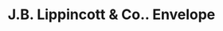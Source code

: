 ---
doi: 10.7916/D8HX2QSR
date_other: unknown
date_other_textual: unknown
form: printed ephemera
genre:
- Envelopes
name:
- J.B. Lippincott & Co.
object_in_context_url: https://biggert.cul.columbia.edu/items/view/ave_biggert_01415
subject_hierarchical_geographic:
- Philadelphia, Pennsylvania, United States
subject_name:
- J.B. Lippincott & Co.
title: J.B. Lippincott & Co.. Envelope
sort_title: J.B. Lippincott & Co.. Envelope
call_number: ave_biggert_01415
coordinates:
- 40.00944444444445,-75.13333333333334
pid: ave_biggert_01415
identifiers: ave_biggert_01415
thumbnail: false
permalink: /biggert/ave_biggert_01415/
layout: iiif-image-page
---